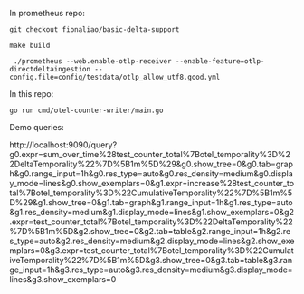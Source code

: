 In prometheus repo:

```
git checkout fionaliao/basic-delta-support

make build

 ./prometheus --web.enable-otlp-receiver --enable-feature=otlp-directdeltaingestion --config.file=config/testdata/otlp_allow_utf8.good.yml
```

In this repo:
```
go run cmd/otel-counter-writer/main.go
```

Demo queries:

http://localhost:9090/query?g0.expr=sum_over_time%28test_counter_total%7Botel_temporality%3D%22DeltaTemporality%22%7D%5B1m%5D%29&g0.show_tree=0&g0.tab=graph&g0.range_input=1h&g0.res_type=auto&g0.res_density=medium&g0.display_mode=lines&g0.show_exemplars=0&g1.expr=increase%28test_counter_total%7Botel_temporality%3D%22CumulativeTemporality%22%7D%5B1m%5D%29&g1.show_tree=0&g1.tab=graph&g1.range_input=1h&g1.res_type=auto&g1.res_density=medium&g1.display_mode=lines&g1.show_exemplars=0&g2.expr=test_counter_total%7Botel_temporality%3D%22DeltaTemporality%22%7D%5B1m%5D&g2.show_tree=0&g2.tab=table&g2.range_input=1h&g2.res_type=auto&g2.res_density=medium&g2.display_mode=lines&g2.show_exemplars=0&g3.expr=test_counter_total%7Botel_temporality%3D%22CumulativeTemporality%22%7D%5B1m%5D&g3.show_tree=0&g3.tab=table&g3.range_input=1h&g3.res_type=auto&g3.res_density=medium&g3.display_mode=lines&g3.show_exemplars=0

